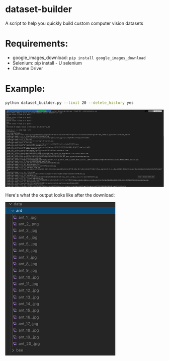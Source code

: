 # dataset-builder

A script to help you quickly build custom computer vision datasets

# Requirements:

- google_images_download: ``pip install google_images_download``
- Selenium: pip install - U selenium
- Chrome Driver

# Example:

```bash
python dataset_builder.py --limit 20 --delete_history yes

```

<img src = "./images/screenshot.png" >

Here's what the output looks like after the download:

<img src = "./images/output.png" width=350>
